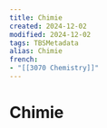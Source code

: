 ```yaml
---
title: Chimie
created: 2024-12-02
modified: 2024-12-02
tags: TBSMetadata
alias: Chimie
french:
- "[[3070 Chemistry]]"
---
```

# Chimie
